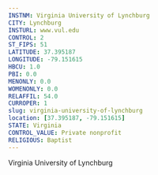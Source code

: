```yaml
---
INSTNM: Virginia University of Lynchburg
CITY: Lynchburg
INSTURL: www.vul.edu
CONTROL: 2
ST_FIPS: 51
LATITUDE: 37.395187
LONGITUDE: -79.151615
HBCU: 1.0
PBI: 0.0
MENONLY: 0.0
WOMENONLY: 0.0
RELAFFIL: 54.0
CURROPER: 1
slug: virginia-university-of-lynchburg
location: [37.395187, -79.151615]
STATE: Virginia
CONTROL_VALUE: Private nonprofit
RELIGIOUS: Baptist
---
```

Virginia University of Lynchburg